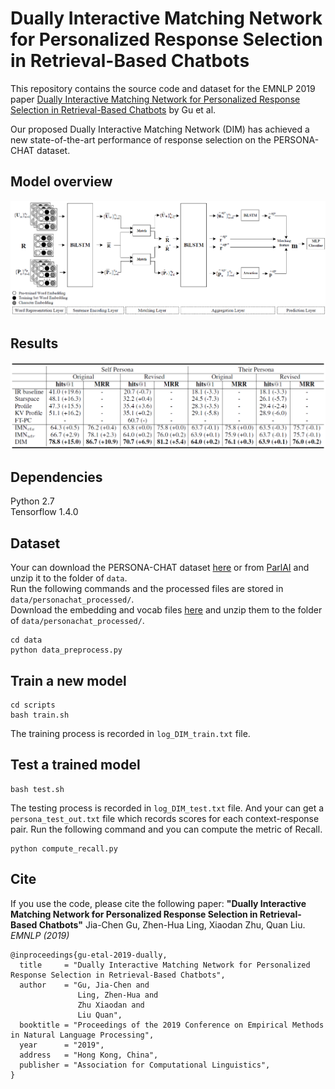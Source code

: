 # Dually Interactive Matching Network for Personalized Response Selection in Retrieval-Based Chatbots
This repository contains the source code and dataset for the EMNLP 2019 paper [Dually Interactive Matching Network for Personalized Response Selection in Retrieval-Based Chatbots](https://arxiv.org/abs/1908.05859) by Gu et al. <br>

Our proposed Dually Interactive Matching Network (DIM) has achieved a new state-of-the-art performance of response selection on the PERSONA-CHAT dataset.

## Model overview
<img src="image/model.png">

## Results
<img src="image/result.png">

## Dependencies
Python 2.7 <br>
Tensorflow 1.4.0

## Dataset
Your can download the PERSONA-CHAT dataset [here](https://drive.google.com/open?id=1gNyVL5pSMO6DnTIlA9ORNIrd2zm8f3QH) or from [ParlAI](https://parl.ai/) and unzip it to the folder of ```data```. <br>
Run the following commands and the processed files are stored in ```data/personachat_processed/```. <br>
Download the embedding and vocab files [here](https://drive.google.com/open?id=1gGZfQ-m7EGo5Z1Ts93Ta8GPJpdIQqckC) and unzip them to the folder of ```data/personachat_processed/```.
```
cd data
python data_preprocess.py
```

## Train a new model
```
cd scripts
bash train.sh
```
The training process is recorded in ```log_DIM_train.txt``` file.

## Test a trained model
```
bash test.sh
```
The testing process is recorded in ```log_DIM_test.txt``` file. And your can get a ```persona_test_out.txt``` file which records scores for each context-response pair. Run the following command and you can compute the metric of Recall.
```
python compute_recall.py
```

## Cite
If you use the code, please cite the following paper:
**"Dually Interactive Matching Network for Personalized Response Selection in Retrieval-Based Chatbots"**
Jia-Chen Gu, Zhen-Hua Ling, Xiaodan Zhu, Quan Liu. _EMNLP (2019)_

```
@inproceedings{gu-etal-2019-dually,
  title     = "Dually Interactive Matching Network for Personalized Response Selection in Retrieval-Based Chatbots",
  author    = "Gu, Jia-Chen and
               Ling, Zhen-Hua and
               Zhu Xiaodan and
               Liu Quan",
  booktitle = "Proceedings of the 2019 Conference on Empirical Methods in Natural Language Processing",
  year      = "2019",
  address   = "Hong Kong, China",
  publisher = "Association for Computational Linguistics",
}
```

